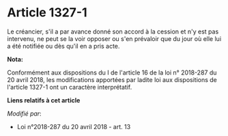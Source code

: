 # Article 1327-1

Le créancier, s'il a par avance donné son accord à la cession et n'y est pas intervenu, ne peut se la voir opposer ou s'en
prévaloir que du jour où elle lui a été notifiée ou dès qu'il en a pris acte.

**Nota:**

Conformément aux dispositions du I de l'article 16 de la loi n° 2018-287 du 20 avril 2018, les modifications apportées par
ladite loi aux dispositions de l'article 1327-1 ont un caractère interprétatif.

**Liens relatifs à cet article**

_Modifié par_:

  - Loi n°2018-287 du 20 avril 2018 - art. 13

